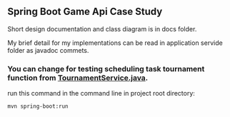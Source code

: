 ## Spring Boot Game Api Case Study

Short design documentation and class diagram is in docs folder.

My brief detail for my implementations can be read in application servide folder
as javadoc commets.

### You can change for testing scheduling task tournament function from [TournamentService.java](src/main/java/com/ensat/services/TournamentService.java).


run this command in the command line in project root directory:
```
mvn spring-boot:run
```
